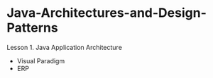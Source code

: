# Java-Architectures-and-Design-Patterns

Lesson 1. Java Application Architecture
- Visual Paradigm
- ERP
